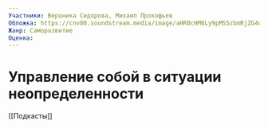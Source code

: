 ```yaml
---
Участники: Вероника Сидорова, Михаил Прокофьев
Обложка: https://cnv00.soundstream.media/image/aHR0cHM6Ly9pMS5zbmRjZG4uY29tL2F2YXRhcnMtMDAwNzI3Mzc1NzIzLXIwbGkxZy1vcmlnaW5hbC5qcGc=?w=1300&h=1300&ext=webp
Жанр: Саморазвитие
Оценка: 
---
```

# Управление собой в ситуации неопределенности

[[Подкасты]]